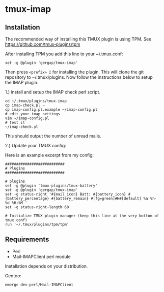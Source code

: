 # tmux-imap

## Installation

The recommended way of installing this TMUX plugin is using TPM.
See https://github.com/tmux-plugins/tpm

After installing TPM you add this line to your ~/.tmux.conf:

    set -g @plugin 'gergap/tmux-imap'

Then press ```<prefix> I``` for installing the plugin.
This will clone the git repository to ~/.tmux/plugins.
Now follow the instructions below to setup the IMAP plugin.

1.) install and setup the IMAP check perl script.

    cd ~/.tmux/plugins/tmux-imap
    cp imap-check.pl ~
    cp imap-config.pl.example ~/imap-config.pl
    # edit your imap settings
    vim ~/imap-config.pl
    # test it
    ~/imap-check.pl

This should output the number of unread mails.

2.) Update your TMUX config:

Here is an example excerpt from my config:

    ###########################
    # Plugins
    ###########################

    # plugins
    set -g @plugin 'tmux-plugins/tmux-battery'
    set -g @plugin 'gergap/tmux-imap'
    set -g status-right '#{mail_icon} Batt: #{battery_icon} #{battery_percentage} #{battery_remain} #[fg=green]#H#[default] %a %h-%d %H:%M '
    set -g status-right-length 60

    # Initialize TMUX plugin manager (keep this line at the very bottom of tmux.conf)
    run '~/.tmux/plugins/tpm/tpm'

## Requirements

* Perl
* Mail-IMAPClient perl module

Installation depends on your distribution.

Gentoo:

    emerge dev-perl/Mail-IMAPClient

